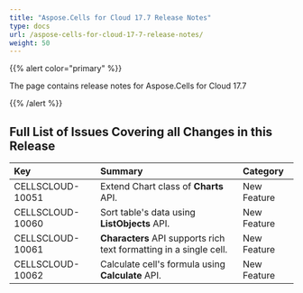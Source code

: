 ```yaml
---
title: "Aspose.Cells for Cloud 17.7 Release Notes"
type: docs
url: /aspose-cells-for-cloud-17-7-release-notes/
weight: 50
---
```


{{% alert color="primary" %}} 

The page contains release notes for Aspose.Cells for Cloud 17.7

{{% /alert %}} 
## **Full List of Issues Covering all Changes in this Release**

|**Key**|**Summary**|**Category**|
| :- | :- | :- |
|CELLSCLOUD-10051|Extend Chart class of **Charts** API.|New Feature|
|CELLSCLOUD-10060|Sort table's data using **ListObjects** API.|New Feature|
|CELLSCLOUD-10061|**Characters** API supports rich text formatting in a single cell.|New Feature|
|CELLSCLOUD-10062|Calculate cell's formula using **Calculate** API.|New Feature|



